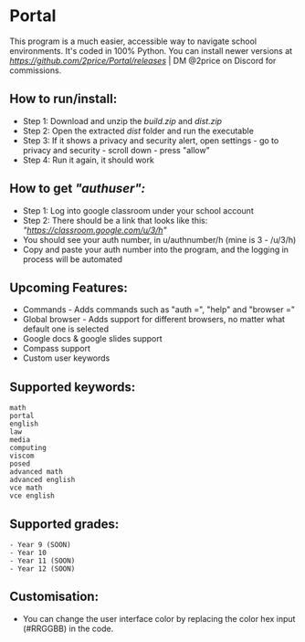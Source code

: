 # Portal

This program is a much easier, accessible way to navigate school environments. It's coded in 100% Python. You can install newer versions at *https://github.com/2price/Portal/releases* | DM @2price on Discord for commissions.

## How to run/install:

- Step 1: Download and unzip the *build.zip* and *dist.zip*
- Step 2: Open the extracted *dist* folder and run the executable
- Step 3: If it shows a privacy and security alert, open settings - go to privacy and security - scroll down - press "allow"
- Step 4: Run it again, it should work

## How to get *"authuser":*

- Step 1: Log into google classroom under your school account
- Step 2: There should be a link that looks like this: *"https://classroom.google.com/u/3/h"*
- You should see your auth number, in u/authnumber/h (mine is 3 - /u/3/h)
- Copy and paste your auth number into the program, and the logging in process will be automated

## Upcoming Features:

- Commands - Adds commands such as "auth =", "help" and "browser ="
- Global browser - Adds support for different browsers, no matter what default one is selected
- Google docs & google slides support
- Compass support
- Custom user keywords
  
## Supported keywords:

```
math
portal
english
law
media
computing
viscom
posed
advanced math
advanced english
vce math
vce english
```

## Supported grades:

```
- Year 9 (SOON)
- Year 10
- Year 11 (SOON)
- Year 12 (SOON)
```

## Customisation:

- You can change the user interface color by replacing the color hex input (#RRGGBB) in the code.
